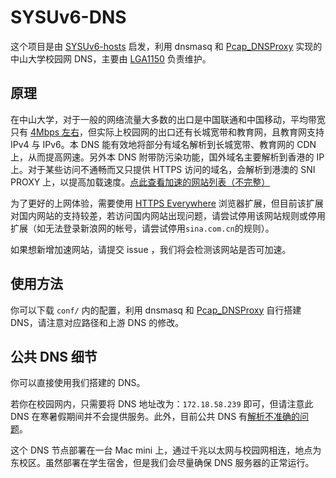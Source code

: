# SYSUv6-DNS

这个项目是由 [SYSUv6-hosts](https://github.com/LGA1150/SYSUv6-hosts) 启发，利用 dnsmasq 和 [Pcap_DNSProxy](https://github.com/chengr28/Pcap_DNSProxy) 实现的中山大学校园网 DNS，主要由 [LGA1150](https://github.com/LGA1150) 负责维护。

## 原理

在中山大学，对于一般的网络流量大多数的出口是中国联通和中国移动，平均带宽只有 [4Mbps 左右](http://helpdesk.sysu.edu.cn/images/Announce/noteshengji.png)，但实际上校园网的出口还有长城宽带和教育网，且教育网支持 IPv4 与 IPv6。本 DNS 能有效地将部分有域名解析到长城宽带、教育网的 CDN 上，从而提高网速。另外本 DNS 附带防污染功能，国外域名主要解析到香港的 IP 上。对于某些访问不通畅而又只提供 HTTPS 访问的域名，会解析到港澳的 SNI PROXY 上，以提高加载速度。[点此查看加速的网站列表（不完整）](https://github.com/bazingaterry/SYSUv6-DNS/wiki/Accelerated-Unblocked-Websites-List)

为了更好的上网体验，需要使用 [HTTPS Everywhere](https://www.eff.org/https-everywhere) 浏览器扩展，但目前该扩展对国内网站的支持较差，若访问国内网站出现问题，请尝试停用该网站规则或停用扩展（如无法登录新浪网的帐号，请尝试停用`sina.com.cn`的规则）。

如果想新增加速网站，请提交 issue ，我们将会检测该网站是否可加速。

## 使用方法

你可以下载 `conf/` 内的配置，利用 dnsmasq 和 [Pcap_DNSProxy](https://github.com/chengr28/Pcap_DNSProxy) 自行搭建 DNS，请注意对应路径和上游 DNS 的修改。

## 公共 DNS 细节

你可以直接使用我们搭建的 DNS。

若你在校园网内，只需要将 DNS 地址改为：`172.18.58.239` 即可，但请注意此 DNS 在寒暑假期间并不会提供服务。此外，目前公共 DNS 有[解析不准确的问题](https://github.com/bazingaterry/SYSUv6-DNS/issues/7)。

这个 DNS 节点部署在一台 Mac mini 上，通过千兆以太网与校园网相连，地点为东校区。虽然部署在学生宿舍，但是我们会尽量确保 DNS 服务器的正常运行。
